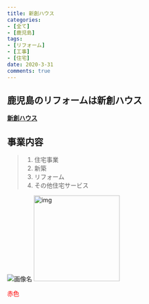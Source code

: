 ```yaml
---
title: 新創ハウス
categories:
- [全て]
- [鹿児島]
tags:
- [リフォーム]
- [工事]
- [住宅]
date: 2020-3-31
comments: true
---
```

<!-- ここから記事を書く -->
## 鹿児島のリフォームは新創ハウス
**[新創ハウス](https://shinsou-kagoshima.com/)**

## 事業内容
>1. 住宅事業
>2. 新築
>3. リフォーム
>4. その他住宅サービス

![画像名](/blog/source/img/tree.jpg)
<img width="200" alt="img" src="/blog/source/img/sakura.jpg"> 
    
<font color="red">赤色</font>






